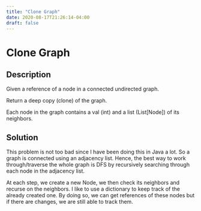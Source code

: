 ```yaml
---
title: "Clone Graph"
date: 2020-08-17T21:26:14-04:00
draft: false
---
```


# Clone Graph

## Description

Given a reference of a node in a connected undirected graph.

Return a deep copy (clone) of the graph.

Each node in the graph contains a val (int) and a list (List[Node]) of its neighbors.

## Solution

This problem is not too bad since I have been doing this in Java a lot. So a graph is connected using an adjacency list. Hence, the best way to work through/traverse the whole graph is DFS by recursively searching through each node in the adjacency list.

At each step, we create a new Node, we then check its neighbors and recurse on the neighbors. I like to use a dictionary to keep track of the already created one. By doing so, we can get references of these nodes but if there are changes, we are still able to track them. 

